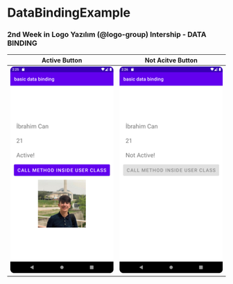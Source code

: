 # DataBindingExample

<h3><b> 2nd Week in Logo Yazılım (@logo-group) Intership - DATA BINDING </b></h3>

Active Button             |  Not Acitve Button
:-------------------------:|:-------------------------:
![](images/active.png)  |  ![](images/notactive.png)
